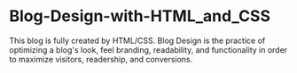 # Blog-Design-with-HTML_and_CSS
This blog is fully created by HTML/CSS. Blog Design is the practice of optimizing a blog's look, feel branding, readability, and functionality in order to maximize visitors, readership, and conversions.
